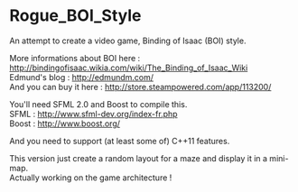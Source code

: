 Rogue_BOI_Style
===============

An attempt to create a video game, Binding of Isaac (BOI) style.

More informations about BOI here : http://bindingofisaac.wikia.com/wiki/The_Binding_of_Isaac_Wiki  <br /> 
Edmund's blog : http://edmundm.com/  <br /> 
And you can buy it here : http://store.steampowered.com/app/113200/

You'll need SFML 2.0 and Boost to compile this. <br />
SFML : http://www.sfml-dev.org/index-fr.php <br />
Boost : http://www.boost.org/ 

And you need to support (at least some of) C++11 features.

This version just create a random layout for a maze and display it in a mini-map. <br /> 
Actually working on the game architecture !

